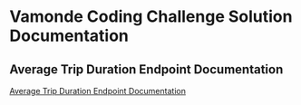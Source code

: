 # Vamonde Coding Challenge Solution Documentation


## Average Trip Duration Endpoint Documentation

[Average Trip Duration Endpoint Documentation](endpoints/avg_trip_duration.md)
